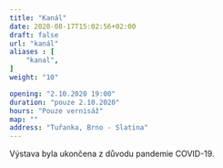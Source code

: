 ```yaml
---
title: "Kanál"
date: 2020-08-17T15:02:56+02:00
draft: false
url: "kanál"
aliases : [
    "kanal",
]
weight: "10"

opening: "2.10.2020 19:00"
duration: "pouze 2.10.2020"
hours: "Pouze vernisáž"
map: ""
address: "Tuřanka, Brno - Slatina"
---
```


Výstava byla ukončena z důvodu pandemie COVID-19.
